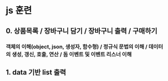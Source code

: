 # js 훈련

## 0. 상품목록 / 장바구니 담기 / 장바구니 출력 / 구매하기
### 객체의 이해(object, json, 생성자, 함수형) / 정규식 문법의 이해 / 데이터의 생성, 갱신, 호출, 연산 / 돔 이벤트 및 이벤트 리스너 이해

## 1. data 기반 list 출력